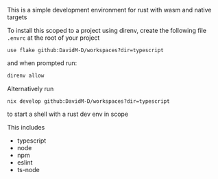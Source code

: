 This is a simple development environment for rust with wasm and native targets

To install this scoped to a project using direnv, create the following file `.envrc` at the root of your project

```
use flake github:DavidM-D/workspaces?dir=typescript
```
and when prompted run:
```bash
direnv allow
```

Alternatively run
```
nix develop github:DavidM-D/workspaces?dir=typescript
```

to start a shell with a rust dev env in scope

This includes
- typescript
- node
- npm
- eslint
- ts-node
